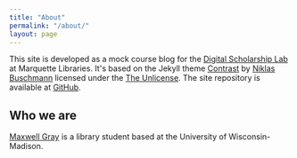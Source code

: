 ```yaml
---
title: "About"
permalink: "/about/"
layout: page
---
```


This site is developed as a mock course blog for the [Digital Scholarship Lab](https://www.marquette.edu/library/digital-scholarship/) at Marquette Libraries. It's based on the Jekyll theme [Contrast](https://github.com/niklasbuschmann/contrast) by [Niklas Buschmann](https://niklasbuschmann.github.io/) licensed under the [The Unlicense](https://github.com/niklasbuschmann/contrast/blob/master/UNLICENSE.txt). The site repository is available at [GitHub](https://github.com/maxgray20/english-3210).

## Who we are

[Maxwell Gray](https://maxgray20.com) is a library student based at the University of Wisconsin-Madison.

